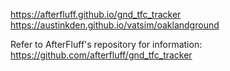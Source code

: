 https://afterfluff.github.io/gnd_tfc_tracker  
https://austinkden.github.io/vatsim/oaklandground

Refer to AfterFluff's repository for information:
https://github.com/afterfluff/gnd_tfc_tracker
